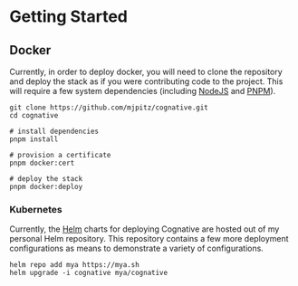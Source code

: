 # Getting Started

## Docker

Currently, in order to deploy docker, you will need to clone the repository and deploy the stack as if you were
contributing code to the project. This will require a few system dependencies (including [NodeJS][] and [PNPM][]).

[NodeJS]: https://nodejs.org
[PNPM]: https://pnpm.io

```shell
git clone https://github.com/mjpitz/cognative.git
cd cognative

# install dependencies
pnpm install

# provision a certificate
pnpm docker:cert

# deploy the stack
pnpm docker:deploy
```

### Kubernetes

Currently, the [Helm](https://helm.sh) charts for deploying Cognative are hosted out of my personal Helm repository.
This repository contains a few more deployment configurations as means to demonstrate a variety of configurations.

```shell
helm repo add mya https://mya.sh
helm upgrade -i cognative mya/cognative
```
